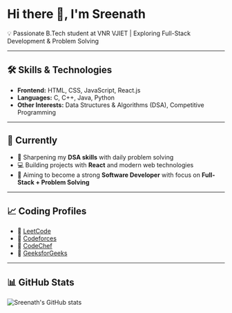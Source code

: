 # Hi there 👋, I'm Sreenath

💡 Passionate B.Tech student at VNR VJIET | Exploring Full-Stack Development & Problem Solving  

---

## 🛠️ Skills & Technologies
- **Frontend:** HTML, CSS, JavaScript, React.js  
- **Languages:** C, C++, Java, Python  
- **Other Interests:** Data Structures & Algorithms (DSA), Competitive Programming  

---

## 🚀 Currently
- 🌱 Sharpening my **DSA skills** with daily problem solving  
- 💻 Building projects with **React** and modern web technologies  
- 🎯 Aiming to become a strong **Software Developer** with focus on **Full-Stack + Problem Solving**  

---

## 📈 Coding Profiles
- 🔗 [LeetCode](https://leetcode.com/SreenathReddyK)  
- 🔗 [Codeforces](https://codeforces.com/profile/SreenathReddyK)  
- 🔗 [CodeChef](https://www.codechef.com/users/sreenathreddyk)  
- 🔗 [GeeksforGeeks](https://auth.geeksforgeeks.org/user/sreenathreh3sm/practice/)  

---

## 📊 GitHub Stats
![Sreenath's GitHub stats](https://github-readme-stats.vercel.app/api?username=YOUR_GITHUB_USERNAME&show_icons=true&theme=tokyonight)
